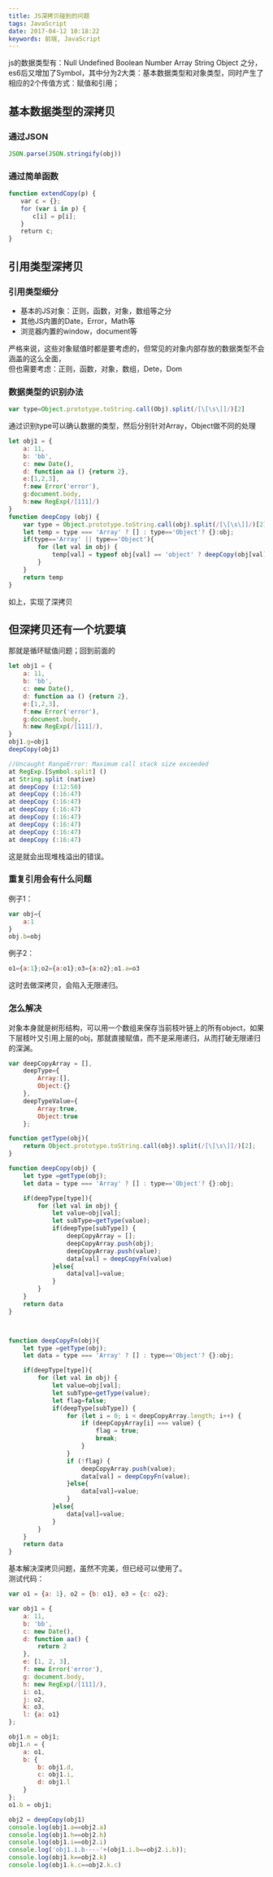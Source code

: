 ```yaml
---
title: JS深拷贝碰到的问题
tags: JavaScript
date: 2017-04-12 10:18:22
keywords: 前端, JavaScript
---
```


js的数据类型有：Null Undefined Boolean Number Array String Object 之分，es6后又增加了Symbol，其中分为2大类：基本数据类型和对象类型，同时产生了相应的2个传值方式：赋值和引用；<!--more-->

## 基本数据类型的深拷贝

### 通过JSON

``` js
JSON.parse(JSON.stringify(obj))
```

### 通过简单函数

``` js
function extendCopy(p) {
　　var c = {};
　　for (var i in p) {
　　　　c[i] = p[i];
　　}
　　return c;
}
```

## 引用类型深拷贝

### 引用类型细分

* 基本的JS对象：正则，函数，对象，数组等之分
* 其他JS内置的Date，Error，Math等
* 浏览器内置的window，document等

严格来说，这些对象赋值时都是要考虑的，但常见的对象内部存放的数据类型不会涵盖的这么全面，  
但也需要考虑：正则，函数，对象，数组，Dete，Dom

### 数据类型的识别办法

``` js
var type=Object.prototype.toString.call(Obj).split(/[\[\s\]]/)[2]
```

通过识别type可以确认数据的类型，然后分别针对Array，Object做不同的处理

``` js
let obj1 = {
    a: 11,
    b: 'bb',
    c: new Date(),
    d: function aa () {return 2},
    e:[1,2,3],
    f:new Error('error'),
    g:document.body,
    h:new RegExp(/[111]/)
}
function deepCopy (obj) {
    var type = Object.prototype.toString.call(obj).split(/[\[\s\]]/)[2];
    let temp = type === 'Array' ? [] : type=='Object'? {}:obj;
    if(type=='Array' || type=='Object'){
        for (let val in obj) {
            temp[val] = typeof obj[val] == 'object' ? deepCopy(obj[val]) : obj[val]
        }
    }
    return temp
}
```

如上，实现了深拷贝

## 但深拷贝还有一个坑要填

那就是循环赋值问题；回到前面的

``` js
let obj1 = {  
    a: 11,  
    b: 'bb',  
    c: new Date(),  
    d: function aa () {return 2},  
    e:[1,2,3],  
    f:new Error('error'),  
    g:document.body,  
    h:new RegExp(/[111]/),  
}
obj1.g=obj1  
deepCopy(obj1)

//Uncaught RangeError: Maximum call stack size exceeded  
at RegExp.[Symbol.split] ()  
at String.split (native)  
at deepCopy (:12:50)  
at deepCopy (:16:47)  
at deepCopy (:16:47)  
at deepCopy (:16:47)  
at deepCopy (:16:47)  
at deepCopy (:16:47)  
at deepCopy (:16:47)  
at deepCopy (:16:47)  
```

这是就会出现堆栈溢出的错误。

### 重复引用会有什么问题

例子1：

``` js
var obj={
    a:1
}
obj.b=obj
```

例子2：

``` js
o1={a:1};o2={a:o1};o3={a:o2};o1.a=o3
```

这时去做深拷贝，会陷入无限递归。

### 怎么解决

对象本身就是树形结构，可以用一个数组来保存当前枝叶链上的所有object，如果下层枝叶又引用上层的obj，那就直接赋值，而不是采用递归，从而打破无限递归的深渊。

``` js
var deepCopyArray = [],
    deepType={
        Array:[],
        Object:{}
    },
    deepTypeValue={
        Array:true,
        Object:true
    };

function getType(obj){
    return Object.prototype.toString.call(obj).split(/[\[\s\]]/)[2];
}

function deepCopy(obj) {
    let type =getType(obj);
    let data = type === 'Array' ? [] : type=='Object'? {}:obj;

    if(deepType[type]){
        for (let val in obj) {
            let value=obj[val];
            let subType=getType(value);
            if(deepType[subType]) {
                deepCopyArray = [];
                deepCopyArray.push(obj);
                deepCopyArray.push(value);
                data[val] = deepCopyFn(value)
            }else{
                data[val]=value;
            }
        }
    }
    return data
}



function deepCopyFn(obj){
    let type =getType(obj);
    let data = type === 'Array' ? [] : type=='Object'? {}:obj;

    if(deepType[type]){
        for (let val in obj) {
            let value=obj[val];
            let subType=getType(value);
            let flag=false;
            if(deepType[subType]) {
                for (let i = 0; i < deepCopyArray.length; i++) {
                    if (deepCopyArray[i] === value) {
                        flag = true;
                        break;
                    }
                }
                if (!flag) {
                    deepCopyArray.push(value);
                    data[val] = deepCopyFn(value);
                }else{
                    data[val]=value;
                }
            }else{
                data[val]=value;
            }
        }
    }
    return data
}
```

基本解决深拷贝问题，虽然不完美，但已经可以使用了。  
测试代码：

``` js
var o1 = {a: 1}, o2 = {b: o1}, o3 = {c: o2};

var obj1 = {
    a: 11,
    b: 'bb',
    c: new Date(),
    d: function aa() {
        return 2
    },
    e: [1, 2, 3],
    f: new Error('error'),
    g: document.body,
    h: new RegExp(/[111]/),
    i: o1,
    j: o2,
    k: o3,
    l: {a: o1}
};

obj1.m = obj1;
obj1.n = {
    a: o1,
    b: {
        b: obj1.d,
        c: obj1.i,
        d: obj1.l
    }
};
o1.b = obj1;

obj2 = deepCopy(obj1)
console.log(obj1.a==obj2.a)
console.log(obj1.h==obj2.h)
console.log(obj1.i==obj2.i)
console.log('obj1.i.b----'+(obj1.i.b==obj2.i.b));
console.log(obj1.k==obj2.k)
console.log(obj1.k.c==obj2.k.c)
```